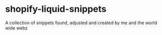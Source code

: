 # shopify-liquid-snippets
A collection of snippets found, adjusted and created by me and the world wide webz
